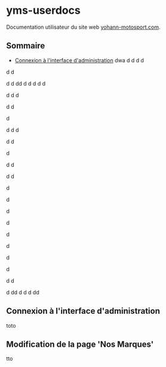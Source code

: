 # yms-userdocs

Documentation utilisateur du site web
[yohann-motosport.com](http://yohann-motosport.com).

## Sommaire

* [Connexion à l'interface d'administration](#Connexion-a-l-interface-d-administration)
dwa
d
d
d
d

d
d

d
d
dd
d
d
d
d
d


d
d
d

d
d

d

d
d
d


d
d

d

d
d



d
d


d


d


d



d


d


d


d


d


d
d

d
dd
d
d
d
dd
## Connexion à l'interface d'administration

toto

## Modification de la page 'Nos Marques'

tto